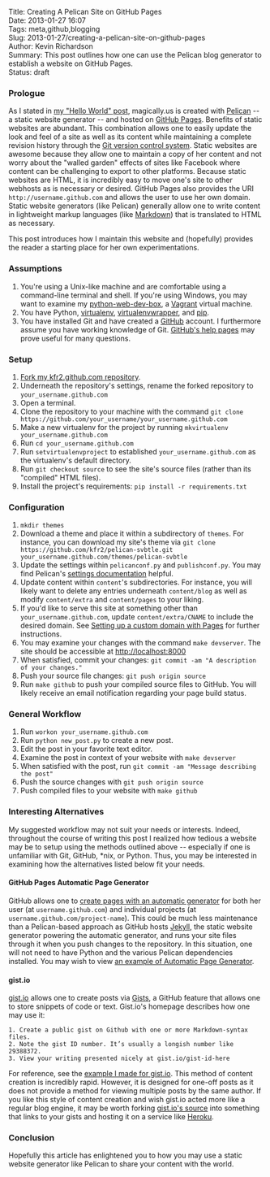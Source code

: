 Title: Creating A Pelican Site on GitHub Pages  
Date: 2013-01-27 16:07  
Tags: meta,github,blogging  
Slug: 2013-01-27/creating-a-pelican-site-on-github-pages  
Author: Kevin Richardson  
Summary: This post outlines how one can use the Pelican blog generator to establish a website on GitHub Pages.  
Status: draft

### Prologue
As I stated in [my "Hello World" post](http://magically.us/2013-01-01/hello-world.html), magically.us is created with [Pelican](http://blog.getpelican.com/) -- a static website generator -- and hosted on [GitHub Pages](http://pages.github.com/).  Benefits of static websites are abundant.  This combination allows one to easily update the look and feel of a site as well as its content while maintaining a complete revision history through the [Git version control system](http://git-scm.com/).  Static websites are awesome because they allow one to maintain a copy of her content and not worry about the "walled garden" effects of sites like Facebook where content can be challenging to export to other platforms.  Because static websites are HTML, it is incredibly easy to move one's site to other webhosts as is necessary or desired.  GitHub Pages also provides the URI `http://username.github.com` and allows the user to use her own domain.  Static website generators (like Pelican) generally allow one to write content in lightweight markup languages (like [Markdown](https://en.wikipedia.org/wiki/Markdown)) that is translated to HTML as necessary.

This post introduces how I maintain this website and (hopefully) provides the reader a starting place for her own experimentations.


### Assumptions
1. You're using a Unix-like machine and are comfortable using a command-line terminal and shell.  If you're using Windows, you may want to examine my [python-web-dev-box](https://github.com/kfr2/python-web-dev-box), a [Vagrant](http://vagrantup.com) virtual machine.
2. You have Python, [virtualenv](http://www.virtualenv.org/en/latest/), [virtualenvwrapper](http://www.doughellmann.com/projects/virtualenvwrapper/), and [pip](http://pypi.python.org/pypi/pip).
3. You have installed Git and have created a [GitHub](http://github.com) account.  I furthermore assume you have working knowledge of Git.  [GitHub's help pages](https://help.github.com/) may prove useful for many questions.


### Setup
1. [Fork my kfr2.github.com repository](https://github.com/kfr2/kfr2.github.com/fork).
2. Underneath the repository's settings, rename the forked repository to `your_username.github.com`
3. Open a terminal.
4. Clone the repository to your machine with the command `git clone https://github.com/your_username/your_username.github.com`
5. Make a new virtualenv for the project by running `mkvirtualenv your_username.github.com`
6. Run `cd your_username.github.com`
7. Run `setvirtualenvproject` to established `your_username.github.com` as the virtualenv's default directory.
8. Run `git checkout source` to see the site's source files (rather than its "compiled" HTML files).
9. Install the project's requirements:  `pip install -r requirements.txt`


### Configuration
1. `mkdir themes`
2. Download a theme and place it within a subdirectory of `themes`.  For instance, you can download my site's theme via `git clone https://github.com/kfr2/pelican-svbtle.git your_username.github.com/themes/pelican-svbtle`
3. Update the settings within `pelicanconf.py` and `publishconf.py`.  You may find Pelican's [settings documentation](http://docs.getpelican.com/en/3.1.1/settings.html) helpful.
4. Update content within `content`'s subdirectories.  For instance, you will likely want to delete any entries underneath `content/blog` as well as modify `content/extra` and `content/pages` to your liking.
5. If you'd like to serve this site at something other than `your_username.github.com`, update `content/extra/CNAME` to include the desired domain.  See [Setting up a custom domain with Pages](https://help.github.com/articles/setting-up-a-custom-domain-with-pages) for further instructions.
6. You may examine your changes with the command `make devserver`.  The site should be accessible at [http://localhost:8000](http://localhost:8000)
7. When satisfied, commit your changes: `git commit -am "A description of your changes."`
8. Push your source file changes: `git push origin source`
9. Run `make github` to push your compiled source files to GitHub.  You will likely receive an email notification regarding your page build status.


### General Workflow
1. Run `workon your_username.github.com`
2. Run `python new_post.py` to create a new post.
3. Edit the post in your favorite text editor.
4. Examine the post in context of your website with `make devserver`
5. When satisfied with the post, run `git commit -am "Message describing the post"`
6. Push the source changes with `git push origin source`
7. Push compiled files to your website with `make github`


### Interesting Alternatives
My suggested workflow may not suit your needs or interests.  Indeed, throughout the course of writing this post I realized how tedious a website may be to setup using the methods outlined above -- especially if one is unfamiliar with Git, GitHub, *nix, or Python.  Thus, you may be interested in examining how the alternatives listed below fit your needs.

#### GitHub Pages Automatic Page Generator
GitHub allows one to [create pages with an automatic generator](https://help.github.com/articles/creating-pages-with-the-automatic-generator) for both her user (at `username.github.com`) and individual projects (at `username.github.com/project-name`).  This could be much less maintenance than a Pelican-based approach as GitHub hosts [Jekyll](https://github.com/mojombo/jekyll), the static website generator powering the automatic generator, and runs your site files through it when you push changes to the repository.  In this situation, one will not need to have Python and the various Pelican dependencies installed.  You may wish to view [an example of Automatic Page Generator](http://magically.us/apg-test/).

#### gist.io
[gist.io](http://gist.io) allows one to create posts via [Gists](https://gist.github.com/), a GitHub feature that allows one to store snippets of code or text.  Gist.io's homepage describes how one may use it:

	1. Create a public gist on Github with one or more Markdown-syntax files.
	2. Note the gist ID number. It’s usually a longish number like 29388372.
	3. View your writing presented nicely at gist.io/gist-id-here
	
For reference, see the [example I made for gist.io](http://gist.io/4651080).  This method of content creation is incredibly rapid.  However, it is designed for one-off posts as it does not provide a method for viewing multiple posts by the same author.  If you like this style of content creation and wish gist.io acted more like a regular blog engine, it may be worth forking [gist.io's source](https://github.com/idan/gistio) into something that links to your gists and hosting it on a service like [Heroku](http://heroku.com).


### Conclusion
Hopefully this article has enlightened you to how you may use a static website generator like Pelican to share your content with the world.
